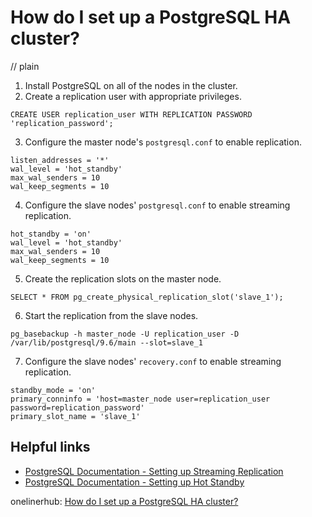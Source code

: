 # How do I set up a PostgreSQL HA cluster?
// plain

1. Install PostgreSQL on all of the nodes in the cluster.
2. Create a replication user with appropriate privileges.
```
CREATE USER replication_user WITH REPLICATION PASSWORD 'replication_password';
```
3. Configure the master node's `postgresql.conf` to enable replication.
```
listen_addresses = '*'
wal_level = 'hot_standby'
max_wal_senders = 10
wal_keep_segments = 10
```
4. Configure the slave nodes' `postgresql.conf` to enable streaming replication.
```
hot_standby = 'on'
wal_level = 'hot_standby'
max_wal_senders = 10
wal_keep_segments = 10
```
5. Create the replication slots on the master node.
```
SELECT * FROM pg_create_physical_replication_slot('slave_1');
```
6. Start the replication from the slave nodes.
```
pg_basebackup -h master_node -U replication_user -D /var/lib/postgresql/9.6/main --slot=slave_1
```
7. Configure the slave nodes' `recovery.conf` to enable streaming replication.
```
standby_mode = 'on'
primary_conninfo = 'host=master_node user=replication_user password=replication_password'
primary_slot_name = 'slave_1'
```

## Helpful links
- [PostgreSQL Documentation - Setting up Streaming Replication](https://www.postgresql.org/docs/9.6/warm-standby.html#STREAMING-REPLICATION-SETUP)
- [PostgreSQL Documentation - Setting up Hot Standby](https://www.postgresql.org/docs/9.6/hot-standby.html#HOT-STANDBY-SETUP)

onelinerhub: [How do I set up a PostgreSQL HA cluster?](https://onelinerhub.com/postgresql/how-do-i-set-up-a-postgresql-ha-cluster)